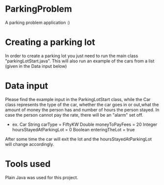 # ParkingProblem

A parking problem application :)

# Creating a parking lot

In order to create a parking lot you just need to run the main class "parkingLotStart.java". This will also run an example of the cars from a list (given in the Data input below)

# Data input

Please find the example input in the ParkingLotStart class, while the Car class represents the type of the car, whether the car goes in or out,what the amount of money the person has and number of hours the person stayed. In case the person cannot pay the rate, there will be an "alarm" set off.

- ex. Car
  String carType = FiftyKW
  Double moneyToPayFees = 20
  Integer hoursStayedAtParkingLot = 0
  Boolean enteringTheLot = true

After some time the car will exit the lot and the hoursStayedAtParkingLot will change accordingly.

# Tools used

Plain Java was used for this project.
